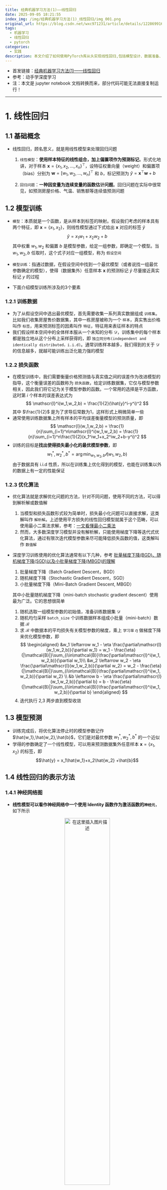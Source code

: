 ```yaml
---
title: 经典机器学习方法(1)——线性回归
date: 2025-09-05 18:21:55
index_img: /img/经典机器学习方法(1)_线性回归/img_001.png
original_url: https://blog.csdn.net/wxc971231/article/details/122869916
tags:
  - 机器学习
  - 线性回归
  - pytorch
categories:
  - 实践
description: 本文介绍了如何使用PyTorch库从头实现线性回归,包括模型设计、数据准备、损失函数和优化算法的运用。通过实例演示了如何准备数据、构建Sequential模型、初始化参数,并使用SGD进行训练,最终展示模型预测和可视化结果。
---
```

- 首发链接：[经典机器学习方法(1)——线性回归](https://blog.csdn.net/wxc971231/article/details/122869916)
- 参考：动手学深度学习
- 注：本文是 jupyter notebook 文档转换而来，部分代码可能无法直接复制运行！
- -----
# 1. 线性回归
## 1.1 基础概念
- 线性回归，顾名思义，就是用线性模型来处理回归问题
    1. `线性模型`：**使用样本特征的线性组合，加上偏置项作为预测标记**。形式化地讲，对于样本 $\pmb{x} = \{x_1,x_2,...,x_n\}^\top$，设特征权重向量（weight）和偏置项（bias）分别为 $\pmb{w} =[w_1,w_2,...,w_n]^\top$ 和 $b$，标记预测为 $\hat{y} = \pmb{x}^\top \pmb{w}+b$ 

    2. `回归问题`：**一种因变量为连续变量的函数估计问题**。回归问题在实际中很常见，如预测房屋价格、气温、销售额等连续值预测问题
    
## 1.2 模型训练
- `模型`：本质就是一个函数，是从样本到标签的映射。假设我们考虑的样本具有两个特征，即 $\pmb{x} = \{x_1,x_2\}$，则线性模型通过下式给出 $\pmb{x}$ 对应的标签 $\hat{y}$
    $$
    \hat{y} = x_1w_1+x_2w_2 +b 
    $$ 
	其中权重 $w_1,w_2$ 和偏置 $b$ 是模型参数，给定一组参数，即确定一个模型。当 $w_1,w_2,b$ 任取时，这个式子对应一组模型，称为 `假设空间`

- `模型训练`：指通过数据，在假设空间中找到一个最优模型（或者说找一组最优参数确定的模型），使得（数据集外）任意样本 $\pmb{x}$ 的预测标记 $\hat{y}$ 尽量接近真实标记 $y$ 的过程
- 下面介绍模型训练所涉及的3个要素

### 1.2.1 训练数据
- 为了从假设空间中选出最优模型，首先需要收集一系列真实数据组成 `训练集`。比如我们收集房屋售价数据集，其中一栋房屋被称为一个 `样本`，真实售出价格叫作 `标签`，用来预测标签的因素叫作 `特征`，特征用来表征样本的特点
- 我们假设样本空间中的全体样本服从一个未知的分布 $\mathcal{D}$，训练集中的每个样本都是独立地从这个分布上采样获得的，即 `独立同分布(independent and identically distributed，i.i.d)`。通常训练样本越多，我们得到的关于  $\mathcal{D}$ 的信息越多，就越可能训练出泛化能力强的模型

### 1.2.2 损失函数
- 在模型训练中，我们需要衡量价格预测值与真实值之间的误差作为改进模型的指导，这个衡量误差的函数称为 `损失函数`，给定训练数据集，它仅与模型参数相关，因此我们将它记为关于模型参数的函数。一个常用的选择是平方函数，这时第 $i$ 个样本的误差表达式为
    $$
    \mathscr{l}^i(w_1,w_2,b) = \frac{1}{2}(\hat{y}^i-y^i)^2
    $$ 
	其中 $\frac{1}{2}$ 是为了求导后常数为1，这样形式上稍微简单一些
- 通常使用训练数据集上所有样本的平均误差衡量模型的预测质量，即
    $$
    \mathscr{l}(w_1,w_2,b) = \frac{1}{n}\sum_{i=1}^n\mathscr{l}^i(w_1,w_2,b) = \frac{1}{n}\sum_{i=1}^n\frac{1}{2}(x_1^iw_1+x_2^iw_2+b-y^i)^2
    $$
- 训练的目标是**找出使得损失最小化的最优模型参数**，即
    $$
    w_1^*,w_2^*,b^* = \arg\min_{w_1,w_2,b}\mathscr{l}(w_1,w_2,b)
    $$ 
	由于数据具有 i.i.d 性质，所以在训练集上优化得到的模型，也能在训练集以外的数据上有一定的性能保证
    
### 1.2.3 优化算法
- 优化算法就是求解优化问题的方法，针对不同问题，使用不同的方法，可以得到解析解或数值解
	1. 当模型和损失函数形式较为简单时，损失最小化问题可以直接求解，这类解叫作 `解析解`。上述使用平方损失的线性回归模型就属于这个范畴，可以使用最小二乘法求解，参考：[一文看懂最小二乘法](https://blog.csdn.net/wxc971231/article/details/122778810)
	2. 然而，大多数深度学习模型并没有解析解，只能使用梯度下降等迭代式优化算法，通过有限次迭代模型参数来尽可能降低损失函数的值，这类解叫作 `数值解`
- 深度学习训练使用的优化算法通常有以下几种，参考 [批量梯度下降(BGD)、随机梯度下降(SGD)以及小批量梯度下降(MBGD)的理解](https://www.cnblogs.com/lliuye/p/9451903.html)
    1. 批量梯度下降（Batch Gradient Descent，BGD）
    2. 随机梯度下降（Stochastic Gradient Descent，SGD）
    3. 小批量梯度下降（Mini-Batch Gradient Descent, MBGD）

  其中小批量随机梯度下降（mini-batch stochastic gradient descent）使用最为广泛。它的思想很简单
    1. 随机选取一组模型参数的初始值，准备训练数据集 $\mathcal{D}$
    2. 随机均匀采样 `batch_size` 个训练数据样本组成小批量（mini-batch）数据 $\mathcal{B}$
    3. 求 $\mathcal{B}$ 中数据本的平均损失有关模型参数的梯度，乘上 `学习率` $\eta$ 做梯度下降来优化模型参数，即
    $$
    \begin{aligned}
    &w_1 \leftarrow w_1 - \eta \frac{\partial\mathscr{l}(w_1,w_2,b)}{\partial w_1} = w_1 - \frac{\eta}{|\mathcal{B}|}\sum_{i\in\mathcal{B}}\frac{\partial\mathscr{l}^i(w_1,w_2,b)}{\partial w_1}\\
    &w_2 \leftarrow w_2 - \eta \frac{\partial\mathscr{l}(w_1,w_2,b)}{\partial w_2} = w_2 - \frac{\eta}{|\mathcal{B}|}\sum_{i\in\mathcal{B}}\frac{\partial\mathscr{l}^i(w_1,w_2,b)}{\partial w_2} \\
    &b \leftarrow b - \eta \frac{\partial\mathscr{l}(w_1,w_2,b)}{\partial b} = b - \frac{\eta}{|\mathcal{B}|}\sum_{i\in\mathcal{B}}\frac{\partial\mathscr{l}^i(w_1,w_2,b)}{\partial b}
    \end{aligned}
    $$
    4. 迭代执行 2,3 两步直到模型收敛
    
## 1.3 模型预测
- 训练完成后，将优化算法停止时的模型参数记作 $\hat{w_1},\hat{w_2},\hat{b}$，它们是对最优参数 $w_1^*,w_2^*,b^*$ 的一个近似
- 学得的参数确定了一个线性模型，可以用来预测数据集外任意样本 $\pmb{x} = \{x_1,x_2\}$ 的标签，即
    $$\hat{y} = x_1\hat{w_1}+x_2\hat{w_2} +\hat{b}$$
    
## 1.4 线性回归的表示方法
### 1.4.1 神经网络图
- **线性模型可以看作神经网络中一个使用 Identity 函数作为激活函数的`神经元`**，如下所示  
	<div align="center">
        <img src="/MyBlog/img/经典机器学习方法(1)_线性回归/img_001.png" alt="在这里插入图片描述" style="width: 55%; max-width: 500px;">
    </div>    
- 深度学习中，神经网络图可以直观地表现模型结构，线性回归模型可以看作一个只有单一神经元的神经网络，其神经网络图如下所示（隐去了模型参数权重和偏差）
	<div align="center">
        <img src="/MyBlog/img/经典机器学习方法(1)_线性回归/img_002.png" alt="在这里插入图片描述" style="width: 55%; max-width: 500px;">
    </div>  
    
  1. 样本具有两个特征，所以输入层单元个数为2
  2. 输出层的计算单元即为上述的神经元，使用输出 $o$ 直接作为模型输出，即 $\hat{y}=o$
  3. 由于输入层不涉及计算，按照惯例，这个神经网络的层数为 1
  4. 由于输出层中的神经元和输入层中各个输入完全连接，这里的输出层是`全连接层`
  
  综上分析，**回归模型一个单层全连接神经网络**
  
### 1.4.2 向量表示
- 设每个样本有 $m$ 个特征，mini-batch 数据集 $\mathcal{B}$ 大小为 $n$，即
    $$
    \begin{aligned}
    &\hat{\pmb{y}} = 
    \begin{bmatrix} 
    \hat{y_1} \\ 
    \hat{y_2} \\
    \vdots \\
    \hat{y_n} \\
    \end{bmatrix}
    ,\space\space
    \pmb{X} = 
    \begin{bmatrix}
    \pmb{x_1}\\ 
    \pmb{x_2}\\
     \vdots  \\ 
    \pmb{x_n}
    \end{bmatrix} = 
    \begin{bmatrix}
     x_1^1 &x_1^2 &\dots &x_1^m\\
     x_2^1 &x_2^2 &\dots &x_2^m\\
     \vdots &\vdots &\ddots &\vdots\\
     x_n^1 &x_n^2 &\dots &x_n^m\\
    \end{bmatrix}
    ,\space\space
    \pmb{w} = 
    \begin{bmatrix} 
     w_1 \\ 
     w_2 \\
    \vdots \\
     w_m \\
    \end{bmatrix}
    \end{aligned}
    $$ 
	线性模型在数据集上做预测的式子可如下表示为向量计算
    $$
    \hat{\pmb{y}} = \pmb{X}\pmb{w}+\pmb{b}
    $$
- 设模型参数为 $\pmb{\theta} = [w_1,w_2,...,w_m,b]^\top$，损失函数可以重写为
    $$
    \mathscr{l}(\pmb{\theta}) = \frac{1}{2n}(\hat{\pmb{y}}-\pmb{y})^\top(\hat{\pmb{y}}-\pmb{y})
    $$ 
	mini-batch 梯度下降的更新公式可以写作
    $$
    \pmb{\theta} \leftarrow \pmb{\theta}-\eta\triangledown_{\mathbf{\theta}}\mathscr{l}(\pmb{\theta}) = \pmb{\theta}-\frac{\eta}{|\mathcal{B}|}\sum_{i\in\mathcal{B}}\triangledown_{\mathbf{\theta}}\mathscr{l}^i(\pmb{\theta})
    $$
   
# 2. 实现线性回归
## 2.1 数据准备
### 2.1.1 生成数据集
- 设训练数据集样本数为 1000，特征数为 2。随机生成批量样本 $\pmb{X}\in \mathbb{R}^{1000\times 2}$，其中任意 $\pmb{x}_i = \{x_{i_1},x_{i_2}\}\in\pmb{X}$，有 $x_{i_1},x_{i_2}\sim N(0,1)$
- 使用权重 $\pmb{w} = [-2, 3.4]^\top$，偏差 $b = 4.2$，含一个随机噪声项 $\epsilon \sim N(0,0.01)$ 的线性模型来生成样本标签。使用向量表示为 $$\pmb{y}_{1000\times 1} = \pmb{X}_{1000\times 2} \pmb{w}_{2\times 1}+\pmb{b}+\epsilon$$ 注意这里**向量和标量相加使用了广播机制**
	```python
	%matplotlib notebook
	import torch
	from IPython import display
	from matplotlib import pyplot as plt
	import numpy as np
	import random
	
	# 生成样本
	num_inputs = 2
	num_examples = 1000
	true_w = torch.Tensor([-2,3.4]).view(2,1)
	true_b = 4.2
	
	# 1000 个2特征样本，每个特征都服从 N(0,1)
	features = torch.randn(num_examples, num_inputs,
	                       dtype=torch.float32) 
	
	# 生成真实标记
	labels = torch.mm(features,true_w) + true_b
	labels += torch.tensor(np.random.normal(0, 0.01, size=labels.size()),
	                       dtype=torch.float32)
	```
- 如下查看生成的数据集，它是采样自三维空间中的一个平面
	```python
	# 生成特征features[:, 1]和标签 labels 的散点图，直观地观察两者间的线性关系
	fig = plt.figure(figsize = (10,3.3))
	# 三维视图
	a0 = fig.add_subplot(1,3,1,label='a0',projection='3d') 
	a0.scatter(features[:, 0].numpy(),features[:, 1].numpy(),labels.numpy(),alpha=0.5)  # alpha透明度，c颜色序列
	
	# 投影到第 0 维度
	a1 = fig.add_subplot(1,3,2,label='a1') 
	a1.scatter(features[:, 0].numpy(),labels.numpy(),alpha=0.5)  
	
	# 投影到第 1 维度
	a2 = fig.add_subplot(1,3,3,label='a2') 
	a2.scatter(features[:, 1].numpy(),labels.numpy(),alpha=0.5)  
	```
	![在这里插入图片描述](/MyBlog/img/经典机器学习方法(1)_线性回归/img_003.png)
### 2.1.2 读取数据
- 训练过程中，每轮迭代使用 mini-batch 的数据更新参数，我们构造一个生成器，每次访问取指定的 `batch_size` 个数据返回
	```python
	def data_iter(batch_size, features, labels):
	    num_examples = len(features)
	    indices = list(range(num_examples))
	    random.shuffle(indices) # 样本的读取顺序是随机的，打乱一下
	    
	    # 使用 yield 关键字将此函数转为生成器，每次访问取 batch_size 数据返回
	    for i in range(0, num_examples, batch_size):
	        j = torch.LongTensor(indices[i: min(i + batch_size, num_examples)]) # 最后一次可能不足一个batch
	        yield  features.index_select(0, j), labels.index_select(0, j)
	```
- 测试一下
	```python
	# 取一个 mini-batch 测试
	batch_size = 4
	for X, y in data_iter(batch_size, features, labels):
	    print(X)
	    print(y)
	    break
	'''
	tensor([[ 1.3587, -1.3951],
	        [-0.8161, -0.7696],
	        [ 0.7647, -0.3447],
	        [-0.2530,  0.9908]])
	tensor([[-3.2561],
	        [ 3.2275],
	        [ 1.5034],
	        [ 8.0875]])
	'''
	```
## 2.2 模型设计
- 模型参数初始化
    1. $w_i\sim N(0,0.01^2),i=1,2$ 
    2. $b=0$
     
  注意设置属性 `requires_grad = True`，这样在后续训练过程中才能对这些参数求梯度并迭代更新参数值
	```python
	w = torch.tensor(np.random.normal(0, 0.01, (num_inputs, 1)), dtype=torch.float32, requires_grad=True)
	b = torch.zeros(1, dtype=torch.float32, requires_grad=True)
	```
- 模型定义为线性函数
	```python
	def linreg(X, w, b):  
	    return torch.mm(X, w) + b
	```
- 损失函数使用平方损失，第 $i$ 个样本的损失为
    $$
    \mathscr{l}^i(w_1,w_2,b) = \frac{1}{2}(\hat{y}^i-y^i)^2
    $$

   设置常数 $\frac{1}{2}$ 是为了使对平方项求导后的常数系数为1，这样在形式上稍微简单一些。另外在实现中要注意保持 $y$ 和 $\hat{y}$ 具有一致的形状
	```python
	def squared_loss(y_hat, y): 
	    return (y_hat - y.view(y_hat.size())) ** 2 / 2 # 注意这里返回的是向量, 另外, pytorch里的 MSELoss 默认不是除2，而是除以 batch_size
	```
- 优化算法使用 mini-batch 梯度下降
	```python
	def mbgd(params, lr, batch_size):
	    for param in params:
	        param.data -= lr * param.grad / batch_size # 注意这里更改param时用的param.data
	```
## 2.3 模型训练
- 注意我们使用 mini-batch 梯度下降作为优化算法，这意味着每轮迭代中，通过以下三步执行一个 batch 的训练
    1. 从数据集中采样 `mini_batch` 数量的样本构成 mini-batch $\mathcal{B}$
    2. 计算 mini-batch 上线性模型各个参数的梯度，比如 $w_1$ 的梯度为
        $$
        \triangledown_{w_1}=\frac{\eta}{|\mathcal{B}|}\sum_{i\in\mathcal{B}}\frac{\partial\mathscr{l}^i(w_1,w_2,b)}{\partial w_1} = \frac{\eta}{|\mathcal{B}|}\frac{\partial\sum_{i\in\mathcal{B}}\mathscr{l}^i(w_1,w_2,b)}{\partial w_1}
        $$
    3. 更新各参数值，比如 $w_1$ 参数如下更新
        $$
        w_1 \leftarrow w_1 - \frac{\eta}{|\mathcal{B}|}\frac{\partial\sum_{i\in\mathcal{B}}\mathscr{l}^i(w_1,w_2,b)}{\partial w_1}
        $$
- **连续执行 $\frac{\text{num\_examples}}{\text{mini\_batch}}$ 个 batch 后，称为执行了一个 epoch，这代表将训练数据集中所有样本都使用了一次（假设样本数能够被批量大小整除）**
- 这里的迭代周期个数 `num_epochs` 和学习率 `lr` 都是超参数，分别设为 `num_epochs = 3` 和 `lr = 0.03`。在实践中，大多超参数都需要通过反复试错来不断调节
	```python
	lr = 0.03
	num_epochs = 3
	net = linreg
	loss = squared_loss
	batch_size = 10
	
	# 总共训练 num_epochs 个 epoch
	for epoch in range(num_epochs):  
	    # 在每一个迭代周期中，会使用训练数据集中所有样本一次
	    # X和y分别是mini-batch样本的特征和标签
	    for X, y in data_iter(batch_size, features, labels):
	        y_hat = net(X, w, b)
	        l = loss(y_hat, y).sum()      # l是有关小批量X和y的损失
	        l.backward()                  # 小批量的损失对模型参数求梯度
	        mbgd([w, b], lr, batch_size)  # 使用小批量随机梯度下降迭代模型参数
	
	        # 不要忘了梯度清零
	        w.grad.data.zero_()
	        b.grad.data.zero_()
	    train_l = loss(net(features, w, b), labels)
	    print('epoch %d, loss %f' % (epoch + 1, train_l.mean().item()))
	'''
	epoch 1, loss 0.036538
	epoch 2, loss 0.000134
	epoch 3, loss 0.000053
	'''
	```
- 如下查看拟合得到的平面

	```python
	# 生成特征features[:, 1]和标签 labels 的散点图，直观地观察两者间的线性关系
	fig = plt.figure(figsize = (5,5))
	a0 = fig.add_subplot(label='a0',projection='3d') 
	a0.scatter(features[:, 0].numpy(),features[:, 1].numpy(),labels.numpy(),alpha=0.5)  # alpha透明度，c颜色序列
	
	xlim,ylim = a0.get_xlim(),a0.get_ylim()
	axisx,axisy = np.linspace(xlim[0],xlim[1],50),np.linspace(ylim[0],ylim[1],50)
	axisy,axisx = np.meshgrid(axisy,axisx)
	xy = np.vstack([axisx.ravel(), axisy.ravel()]).T
	y_hat = net(torch.from_numpy(xy).float(), w, b).detach().numpy()
	a0.scatter(xy[:,0],xy[:,1], y_hat.T[0],s=1,alpha=0.5,cmap="rainbow") 
	```
	![在这里插入图片描述](/MyBlog/img/经典机器学习方法(1)_线性回归/img_004.png)
## 2.4 完整代码
- 整合上述过程，给出完整代码
	```python
	import torch
	from IPython import display
	from matplotlib import pyplot as plt
	import numpy as np
	import random
	
	# 生成样本
	num_inputs = 2
	num_examples = 1000
	true_w = torch.Tensor([-2,3.4]).view(2,1)
	true_b = 4.2
	
	# 1000 个2特征样本，每个特征都服从 N(0,1)
	features = torch.randn(num_examples, num_inputs,
	                       dtype=torch.float32) 
	
	# 生成真实标记
	labels = torch.mm(features,true_w) + true_b
	labels += torch.tensor(np.random.normal(0, 0.01, size=labels.size()),
	                       dtype=torch.float32)
	
	# 模型初始参数
	w = torch.tensor(np.random.normal(0, 0.01, (num_inputs, 1)), dtype=torch.float32, requires_grad=True)
	b = torch.zeros(1, dtype=torch.float32, requires_grad=True)
	
	# 读取数据
	def data_iter(batch_size, features, labels):
	    num_examples = len(features)
	    indices = list(range(num_examples))
	    random.shuffle(indices) # 样本的读取顺序是随机的，打乱一下
	    
	    # 使用 yield 关键字将此函数转为迭代器，每次访问取 batch_size 数据返回
	    for i in range(0, num_examples, batch_size):
	        j = torch.LongTensor(indices[i: min(i + batch_size, num_examples)]) # 最后一次可能不足一个batch
	        yield  features.index_select(0, j), labels.index_select(0, j)
	
	# 模型
	def linreg(X, w, b):  
	    return torch.mm(X, w) + b
	
	# 损失函数
	def squared_loss(y_hat, y): 
	    return (y_hat - y.view(y_hat.size())) ** 2 / 2 # 注意这里返回的是向量, 另外, pytorch里的 MSELoss 默认不是除2，而是除以 batch_size
	
	# 优化方法使用小批量梯度下降
	def mbgd(params, lr, batch_size):
	    for param in params:
	        param.data -= lr * param.grad / batch_size # 注意这里更改param时用的param.data
	
	
	lr = 0.03               # 学习率
	num_epochs = 3          # 训练轮数
	net = linreg            # 模型
	loss = squared_loss     # 损失函数
	batch_size = 10         # 小批量梯度下降中batch尺寸
	
	# 总共训练 num_epochs 个 epoch
	for epoch in range(num_epochs):  
	    # 在每一个迭代周期中，会使用训练数据集中所有样本一次
	    # X和y分别是mini-batch样本的特征和标签
	    for X, y in data_iter(batch_size, features, labels):
	        y_hat = net(X, w, b)
	        l = loss(y_hat, y).sum()      # l是有关小批量X和y的损失
	        l.backward()                  # 小批量的损失对模型参数求梯度
	        mbgd([w, b], lr, batch_size)  # 使用小批量随机梯度下降迭代模型参数
	
	        # 不要忘了梯度清零
	        w.grad.data.zero_()
	        b.grad.data.zero_()
	    train_l = loss(net(features, w, b), labels)
	    print('epoch %d, loss %f' % (epoch + 1, train_l.mean().item()))
	
	
	# 生成特征features[:, 1]和标签 labels 的散点图，直观地观察两者间的线性关系
	fig = plt.figure(figsize = (5,5))
	a0 = fig.add_subplot(label='a0',projection='3d') 
	a0.scatter(features[:, 0].numpy(),features[:, 1].numpy(),labels.numpy(),alpha=0.5)  # alpha透明度，c颜色序列
	
	xlim,ylim = a0.get_xlim(),a0.get_ylim()
	axisx,axisy = np.linspace(xlim[0],xlim[1],50),np.linspace(ylim[0],ylim[1],50)
	axisy,axisx = np.meshgrid(axisy,axisx)
	xy = np.vstack([axisx.ravel(), axisy.ravel()]).T
	y_hat = net(torch.from_numpy(xy).float(), w, b).detach().numpy()
	a0.scatter(xy[:,0],xy[:,1], y_hat.T[0],s=1,alpha=0.5,cmap="rainbow") 
	
	plt.show()
	```

# 3. 利用 Pytorch 简洁地实现线性回归
- 前面我们手动实现了线性回归的模型计算过程，**当模型变得复杂时，手动实现会非常繁琐**。前文 1.4.1 节已经说明，可以把线性回归模型看做一个单层全连接神经网络，而 pytorch 中提供了大量预定义的神经网络层，常用损失函数及优化器，可以大大简化线性回归模型的实现
## 3.1 数据准备
### 3.1.1 生成数据集
- 与上一节相同

### 3.1.2 读取数据
- 使用 `torch.utils.data` 中提供的方法实现batch数据获取
	```python
	import torch.utils.data as Data
	
	batch_size = 4
	
	# 包装数据集，将训练数据的特征和标签组合
	dataset = Data.TensorDataset(features, labels)
	
	# 构造迭代器，可以随机读取小批量
	data_iter = Data.DataLoader(dataset, batch_size, shuffle=True)
	```
	```python
	for X, y in data_iter:
	    print(X)
	    print(y)
	    break
	'''
	tensor([[ 1.7174,  0.8377],
	        [ 0.4138, -1.0372],
	        [-0.3596,  0.0313],
	        [-0.2548,  0.8188]])
	tensor([[ 3.6061],
	        [-0.1535],
	        [ 5.0350],
	        [ 7.4860]])
	'''
- 这里用到了两个方法
    1. `torch.utils.data.TensorDataset(features, labels)`：类似 python 中的 zip 功能，对 `Tensor` 进行打包，返回的 `TensorDataset` 对象实例可以索引和取长度等。该类通过每一个 tensor 的第一个维度进行索引，因此**要求打包的两个 tensor 第一维度必须相等**
    2. `torch.utils.data.DataLoader(dataset, batch_size, shuffle=True)`：把上一个方法打包好的数据集和采样器相结合，返回一个迭代器，**每次调用返回 `batch_size` 对 `dataset` 中数据**，通过 `shuffle` 参数控制返回数据时是否打乱，另外还可以实现多进程、不同采样策略，数据校对等等处理过程
   
  	可以借助一下代码理解这两个方法，参考 [pytorch的nn.MSELoss损失函数返回值介绍](https://blog.csdn.net/qq_35091353/article/details/110946527)
	```python
	a = torch.tensor([[1, 2, 3], [4, 5, 6], [7, 8, 9], [0,0,0], [6,6,6]])
	b = torch.tensor([44, 55, 66, 11, 88])
	train_ids = TensorDataset(a, b) 
	# 切片输出
	print(train_ids[0:2])
	print('=' * 80)
	
	# 循环取数据
	for x_train, y_label in train_ids:
	    print(x_train, y_label)
	
	# DataLoader进行数据封装
	print('=' * 80)
	train_loader = DataLoader(dataset=train_ids, batch_size=4, shuffle=True)
	for i, data in enumerate(train_loader, 1):  
	    x_data, label = data
	    print(' batch:{0} x_data:{1}  label: {2}'.format(i, x_data, label))
	    
	'''
	(tensor([[1, 2, 3],
	        [4, 5, 6]]), tensor([44, 55]))
	================================================================================
	tensor([1, 2, 3]) tensor(44)
	tensor([4, 5, 6]) tensor(55)
	tensor([7, 8, 9]) tensor(66)
	tensor([0, 0, 0]) tensor(11)
	tensor([6, 6, 6]) tensor(88)
	================================================================================
	 batch:1 x_data:tensor([[0, 0, 0],
	        [1, 2, 3],
	        [7, 8, 9],
	        [4, 5, 6]])  label: tensor([ 11, 44, 66, 55])
	 batch:2 x_data:tensor([[6, 6, 6]])  label: tensor([88])
	'''
	```
## 3.2 模型设计
### 3.2.1 定义模型
- 搭建网络需要用到 import `torch.nn` 模块，“nn”就是 neural networks（神经网络）的缩写，该模块定义了大量神经网络的层，由于内部使用了 `autograd` 机制，可以进行反向传播来优化参数
- `nn` 的核心数据结构是 `Module`，这是一个抽象概念，可以表示
    1. 神经网络中的某个层（layer）
    2. 一个包含很多层的神经网络
#### 3.2.1.1 手动编写网络
- 在实际使用中，最常见的做法是继承 `nn.Module`，撰写自己的网络/层。一个 `nn.Module` 实例应该包含
    1. 一些层
    2. `forward` 方法，执行前向传播，返回模型输出
 
 	示例如下
	```python
	import torch.nn as nn
	
	class LinearNet(nn.Module):
	    def __init__(self, n_feature):
	        super(LinearNet, self).__init__()
	        # 定义一个全连接层
	        self.linear = nn.Linear(n_feature, 1)
	    
	    # 前向传播方法
	    def forward(self, x):
	        y = self.linear(x)
	        return y
	
	net = LinearNet(num_inputs)
	print(net) # 使用print可以打印出网络的结构
	
	'''
	LinearNet(
	  (linear): Linear(in_features=2, out_features=1, bias=True)
	)
	'''
	```
	观察打印出的网络结构，其中 `in_features` 代表输入维度，`out_features` 代表输出维度，`bias` 代表是否增加偏置项。设样本数为 $n$，`nn.Linear` 模型公式为
    $$
    \pmb{X}_{n\times in} \pmb{W}_{in\times out}+\pmb{b}_{1\times out}=\pmb{Y}_{n\times out}
    $$ 
	这里向量 $\pmb{b}$ 和矩阵 $\pmb{XW}$ 相加，使用了**广播机制**
   > 注意：`torch.nn` 仅支持输入一个batch的样本不支持单个样本输入，如果只有单个样本，可使用 `input.unsqueeze(0)` 来添加一维
#### 3.2.1.2 利用 Sequential 容器搭建网络
- 使用 `nn.Sequential` 可以更方便地搭建网络，**`Sequential` 是一个有序的容器，网络层将按照在传入 `Sequential` 的顺序依次被添加到计算图中**
	```python
	# 写法一
	net = nn.Sequential(
	    nn.Linear(num_inputs, 1)
	    # 此处还可以传入其他层
	    )
	
	# 写法二
	net = nn.Sequential()
	net.add_module('linear', nn.Linear(num_inputs, 1))
	# net.add_module ......
	
	# 写法三
	from collections import OrderedDict
	net = nn.Sequential(OrderedDict([
	          ('linear', nn.Linear(num_inputs, 1))
	          # ......
	        ]))
	
	
	print(net)
	print(net[0])
	'''
	Sequential(
	  (linear): Linear(in_features=2, out_features=1, bias=True)
	)
	Linear(in_features=2, out_features=1, bias=True)
	'''
	```
	> 注意，使用这种方式构造的网络，要想访问其中某个 `Module`，必须用索引的方式将其取出来，比如这里要 `net[0]` 和 3.2.1.1 节中的 `net` 等价
- 可以通过 `net.parameters()` 来查看模型所有的可学习参数，此函数将返回一个生成器
	```python
	parameters = net.parameters()
	for param in parameters:
	    print(param)
	'''
	Parameter containing:
	tensor([[0.0016, 0.5458]], requires_grad=True)
	Parameter containing:
	tensor([0.7041], requires_grad=True
	'''
	```	
- 注：我们使用这种方式搭建线性回归模型，**后面统一使用 `net[0]` 写法**
### 3.2.2 参数初始化
- PyTorch 的 `init` 模块中提供了多种参数初始化方法。这里参数设置同 2.2 节
    1. $w_i\sim N(0,0.01^2),i=1,2$，使用 `init.normal_` 方法将实现
    2. $b=0$，使用 `init.constant_` 方法实现
	```python
	from torch.nn import init
	
	init.normal_(net[0].weight, mean=0, std=0.01)
	init.constant_(net[0].bias, val=0)  # 也可以直接修改bias的data: net[0].bias.data.fill_(0)
	```
	>注：如果这里的 `net` 是没使用 `nn.Sequential` 直接定义的，那么上面代码会报错，`net[0].weight` 应改为 `net.linear.weight`，`bias` 亦然

### 3.2.3 损失函数
- PyTorch `torch.nn` 模块中提供了各种损失函数，**这些损失函数可看作是一种特殊的层，它们被实现为 `nn.Module` 的子类**
- 这里我们现在使用 `nn` 模型提供的均方误差损失类 `nn.MSELoss()` 作为模型的损失函数，构造它的对象实例 `loss`。**注意默认情况下这个 MSE loss 计算过程中取平均值了**
	```python
	loss = nn.MSELoss()
	```
### 3.2.4 优化算法
- Pytorch `torch.optim` 模块提供了很多常用的优化算法，如SGD、Adam和RMSProp等
- 这里我们使用学习率为指定为 0.03 的随机梯度下降（SGD）优化器来优化 `net` 的所有参数
	 > 这里的 SGD，如果你去看 pytorch 的源码，会发现它只是在根据 loss 计算所有参数对应的梯度，而 loss 是根据我们选取的 batch 样本计算的，所以**本质还是 mini-batch GD**。
	 > 另外，源码在调整参数值时似乎没有除以 `batch_size`，这可能是因为我们选择的 `nn.MSELoss()` 在默认情况下是返回 batch 样本的平均 loss，所以算出的梯度不再需要除 `batch_size`
	 
	```python
	import torch.optim as optim
	
	optimizer = optim.SGD(net.parameters(), lr=0.03)
	print(optimizer)
	'''
	SGD (
	Parameter Group 0
	    dampening: 0
	    lr: 0.03
	    momentum: 0
	    nesterov: False
	    weight_decay: 0
	)
	'''
	```
- 可以为不同子网络设置不同的学习率，这在 finetune 时经常用到，例如
	```python
	optimizer = optim.SGD([
		# 如果对某个参数不指定学习率，就使用最外层的默认学习率
		{'params': net.subnet1.parameters()}, # lr=0.03
		{'params': net.subnet2.parameters(), 'lr': 0.01}
	], lr=0.03, momentum=0.9)
	```
    1. `subnet1` 学习率设为 0.03
    2. `subnet2` 学习率设为 0.01
    3. 所有网络动量都设为 0.9 
- 有时候我们不想让学习率固定成一个常数，主要有两种做法
   1. **修改 `optimizer.param_groups` 中对应的学习率**
	   	```python
		# 调整学习率
		for param_group in optimizer.param_groups:
		    param_group['lr'] *= 0.1 # 学习率为之前的0.1倍
		```
   2. **新建优化器**。由于 `optimizer` 十分轻量级，构建开销很小，故而可以构建新的 `optimizer`。虽然对于使用动量的优化器（如`Adam`），会丢失动量等状态信息，可能导致损失函数的收敛出现震荡等情况，但我们通常使用这种方式

## 3.3 模型训练
- 训练过程如下所示
	```python
	num_epochs = 3
	for epoch in range(1, num_epochs + 1):
	    for X, y in data_iter:
	        output = net(X) 
	        l = loss(output, y.view(-1, 1))  # y.view(-1,1) 代表第一维度大小随第二维度大小确定
	        optimizer.zero_grad()            # 梯度清零，等价于 net.zero_grad()
	        l.backward()                     # 计算各参数梯度
	        optimizer.step()                 # 优化一步
	    print('epoch %d, loss: %f' % (epoch, l.item()))
	
	'''
	epoch 1, loss: 0.000081
	epoch 2, loss: 0.000096
	epoch 3, loss: 0.000098
	'''
	```
- 如下查看拟合得到的平面

	```python
	# 生成特征features[:, 1]和标签 labels 的散点图，直观地观察两者间的线性关系
	fig = plt.figure(figsize = (5,5))
	a0 = fig.add_subplot(label='a0',projection='3d') 
	a0.scatter(features[:, 0].numpy(),features[:, 1].numpy(),labels.numpy(),alpha=0.5)  # alpha透明度，c颜色序列
	
	xlim,ylim = a0.get_xlim(),a0.get_ylim()
	axisx,axisy = np.linspace(xlim[0],xlim[1],50),np.linspace(ylim[0],ylim[1],50)
	axisy,axisx = np.meshgrid(axisy,axisx)
	xy = np.vstack([axisx.ravel(), axisy.ravel()]).T
	y_hat = net(torch.from_numpy(xy).float()).detach().numpy()
	a0.scatter(xy[:,0],xy[:,1], y_hat.T[0],s=1,alpha=0.5,cmap="rainbow") 
	```
	![在这里插入图片描述](/MyBlog/img/经典机器学习方法(1)_线性回归/img_005.png)
## 3.4 完整代码
- 整合上述过程，给出完整代码

	```python
	import torch
	from IPython import display
	from matplotlib import pyplot as plt
	import numpy as np
	import random
	import torch.utils.data as Data
	import torch.nn as nn
	import torch.optim as optim
	
	# 生成样本
	num_inputs = 2
	num_examples = 1000
	true_w = torch.Tensor([-2,3.4]).view(2,1)
	true_b = 4.2
	batch_size = 10
	
	# 1000 个2特征样本，每个特征都服从 N(0,1)
	features = torch.randn(num_examples, num_inputs,
	                       dtype=torch.float32) 
	
	# 生成真实标记
	labels = torch.mm(features,true_w) + true_b
	labels += torch.tensor(np.random.normal(0, 0.01, size=labels.size()),
	                       dtype=torch.float32)
	
	# 包装数据集，将训练数据的特征和标签组合
	dataset = Data.TensorDataset(features, labels)
	
	# 构造迭代器，可以随机读取小批量
	data_iter = Data.DataLoader(dataset, batch_size, shuffle=True)
	
	# 定义模型
	net = nn.Sequential(
	    nn.Linear(num_inputs, 1)
	    )
	
	# 初始化模型参数
	nn.init.normal_(net[0].weight, mean=0, std=0.01)
	nn.init.constant_(net[0].bias, val=0)  # 也可以直接修改bias的data: net[0].bias.data.fill_(0)
	
	# 均方差损失函数对象实例
	loss = nn.MSELoss()
	
	# SGD优化器对象实例
	optimizer = optim.SGD(net.parameters(), lr=0.03)
	
	# 模型训练
	num_epochs = 3
	for epoch in range(1, num_epochs + 1):
	    for X, y in data_iter:
	        output = net(X) 
	        l = loss(output, y.view(-1, 1))  # y.view(-1,1) 代表第一维度大小随第二维度大小确定
	        optimizer.zero_grad()            # 梯度清零，等价于net.zero_grad()
	        l.backward()                     # 计算各参数梯度
	        optimizer.step()                 # 优化一步
	    print('epoch %d, loss: %f' % (epoch, l.item()))
	
	
	# 生成特征features[:, 1]和标签 labels 的散点图，直观地观察两者间的线性关系
	fig = plt.figure(figsize = (5,5))
	a0 = fig.add_subplot(label='a0',projection='3d') 
	a0.scatter(features[:, 0].numpy(),features[:, 1].numpy(),labels.numpy(),alpha=0.5)  # alpha透明度，c颜色序列
	
	xlim,ylim = a0.get_xlim(),a0.get_ylim()
	axisx,axisy = np.linspace(xlim[0],xlim[1],50),np.linspace(ylim[0],ylim[1],50)
	axisy,axisx = np.meshgrid(axisy,axisx)
	xy = np.vstack([axisx.ravel(), axisy.ravel()]).T
	y_hat = net(torch.from_numpy(xy).float()).detach().numpy()
	a0.scatter(xy[:,0],xy[:,1], y_hat.T[0],s=1,alpha=0.5,cmap="rainbow") 
	
	plt.show()
	```
